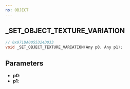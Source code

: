 ```yaml
---
ns: OBJECT
---
```

## _SET_OBJECT_TEXTURE_VARIATION

```c
// 0x971DA0055324D033
void _SET_OBJECT_TEXTURE_VARIATION(Any p0, Any p1);
```

## Parameters
* **p0**:
* **p1**:
